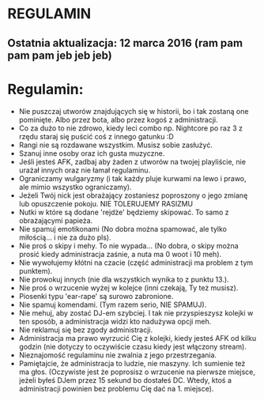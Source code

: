 REGULAMIN
=============================

Ostatnia aktualizacja: 12 marca 2016 (ram pam pam pam jeb jeb jeb)
--------------------------

# Regulamin:

*    Nie puszczaj utworów znajdujących się w historii, bo i tak zostaną one pominięte. Albo przez bota, albo przez kogoś z administracji.
*    Co za dużo to nie zdrowo, kiedy leci combo np. Nightcore po raz 3 z rzędu staraj się puścić coś z innego gatunku :D
*    Rangi nie są rozdawane wszystkim. Musisz sobie zasłużyć.
*    Szanuj inne osoby oraz ich gusta muzyczne.
*    Jeśli jesteś AFK, zadbaj aby żaden z utworów na twojej playliście, nie urażał innych oraz nie łamał regulaminu.
*    Ograniczamy wulgaryzmy (i tak każdy pluje kurwami na lewo i prawo, ale mimio wszystko ograniczamy).
*    Jeżeli Twój nick jest obrażający zostaniesz poproszony o jego zmianę lub opuszczenie pokoju. NIE TOLERUJEMY RASIZMU
*    Nutki w które są dodane 'rejdże' będziemy skipować. To samo z obrażającymi papieża.
*    Nie spamuj emotikonami (No dobra można spamować, ale tylko miłością... i nie za dużo pls).
*    Nie proś o skipy i mehy. To nie wypada... (No dobra, o skipy można prosić kiedy administracja zaśnie, a nuta ma 0 woot i 10 meh).
*    Nie wywołujemy kłótni na czacie (część administracji ma problem z tym punktem).
*    Nie prowokuj innych (nie dla wszystkich wynika to z punktu 13.).
*    Nie proś o wrzucenie wyżej w kolejce (inni czekają, Ty też musisz).
*    Piosenki typu 'ear-rape' są surowo zabronione.
*    Nie spamuj komendami. (Tym razem serio, NIE SPAMUJ).
*    Nie mehuj, aby zostać DJ-em szybciej. I tak nie przyspieszysz kolejki w ten sposób, a administracja widzi kto nadużywa opcji meh.
*    Nie reklamuj się bez zgody administracji.
*    Administracja ma prawo wyrzucić Cię z kolejki, kiedy jesteś AFK od kilku godzin (nie dotyczy to oczywiście czasu kiedy jest włączony stream).
*    Nieznajomość regulaminu nie zwalnia z jego przestrzegania.
*    Pamiętajcie, że administracja to ludzie, nie maszyny. Ich sumienie też ma głos. (Oczywiste jest że poprosisz o wrzucenie na pierwsze miejsce, jeżeli byłeś DJem przez 15 sekund bo dostałeś DC. Wtedy, ktoś a administracji powinien bez problemu Cię dać na 1. miejsce).


